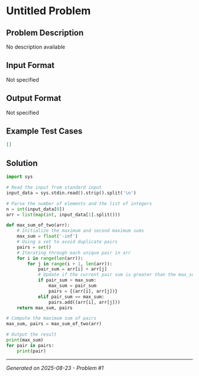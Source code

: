 # Untitled Problem

## Problem Description
No description available

## Input Format
Not specified

## Output Format
Not specified

## Example Test Cases
```json
[]
```

## Solution
```python
import sys

# Read the input from standard input
input_data = sys.stdin.read().strip().split('\n')

# Parse the number of elements and the list of integers
n = int(input_data[0])
arr = list(map(int, input_data[1].split()))

def max_sum_of_two(arr):
    # Initialize the maximum and second maximum sums
    max_sum = float('-inf')
    # Using a set to avoid duplicate pairs
    pairs = set()
    # Iterating through each unique pair in arr
    for i in range(len(arr)):
        for j in range(i + 1, len(arr)):
            pair_sum = arr[i] + arr[j]
            # Update if the current pair sum is greater than the max_sum
            if pair_sum > max_sum:
                max_sum = pair_sum
                pairs = {(arr[i], arr[j])}
            elif pair_sum == max_sum:
                pairs.add((arr[i], arr[j])) 
    return max_sum, pairs

# Compute the maximum sum of pairs
max_sum, pairs = max_sum_of_two(arr)

# Output the result
print(max_sum)
for pair in pairs:
    print(pair)
```

---
*Generated on 2025-08-23 - Problem #1*